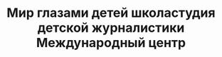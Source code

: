 ---
title: Мир глазами детей школастудия детской журналистики Международный центр
address: 'г. Запорожье, ул. Сталеваров, 18, подъезд 8'
tags:
  - Театральные студии для детей
geometry:
  location:
    lat: 47.8452913
    lng: 35.1237487
  viewport:
    northeast:
      lat: 47.8464973802915
      lng: 35.12535348029149
    southwest:
      lat: 47.8437994197085
      lng: 35.1226555197085
name: 'вулиця Сталеварів, 18, подъезд 8'
place_id: >-
  ElRTdGFsZXZhcml2IFN0LCAxOCwg0L_QvtC00YrQtdC30LQgOCwgWmFwb3Jpemh6aGlhLCBaYXBvcml6J2thIG9ibGFzdCwgVWtyYWluZSwgNjkwMDAiLBoqChYKFAoSCYF6hu4tZ9xAEUaZMmFGszVnEhDQv9C-0LTRitC10LfQtCA4

---